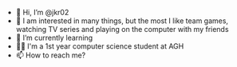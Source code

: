 - 👋 Hi, I’m @jkr02
- 👀 I am interested in many things, but the most I like team games, watching TV series and playing on the computer with my friends
- 🌱 I’m currently learning 
- 👨‍🎓 I'm a 1st year computer science student at AGH
- 📫 How to reach me? 

<!---
jkr02/jkr02 is a ✨ special ✨ repository because its `README.md` (this file) appears on your GitHub profile.
You can click the Preview link to take a look at your changes.
--->

